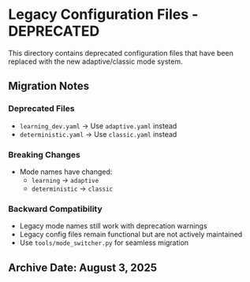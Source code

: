 # Legacy Configuration Files - DEPRECATED

This directory contains deprecated configuration files that have been replaced with the new adaptive/classic mode system.

## Migration Notes

### Deprecated Files

- `learning_dev.yaml` → Use `adaptive.yaml` instead
- `deterministic.yaml` → Use `classic.yaml` instead

### Breaking Changes

- Mode names have changed:
  - `learning` → `adaptive`
  - `deterministic` → `classic`

### Backward Compatibility

- Legacy mode names still work with deprecation warnings
- Legacy config files remain functional but are not actively maintained
- Use `tools/mode_switcher.py` for seamless migration

## Archive Date: August 3, 2025
